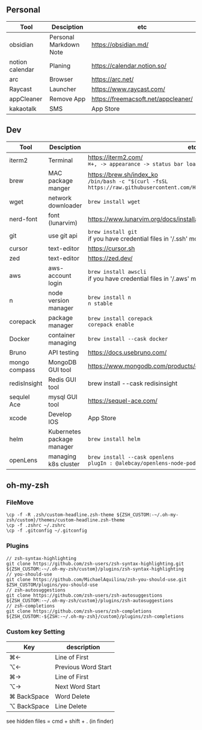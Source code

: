 
## Personal
|Tool| Desciption | etc |
|---|---|---|
|obsidian|Personal Markdown Note| https://obsidian.md/ |
|notion calendar|Planing| https://calendar.notion.so/ |
|arc| Browser | https://arc.net/ |
|Raycast| Launcher | https://www.raycast.com/ |
|appCleaner| Remove App | https://freemacsoft.net/appcleaner/ |
|kakaotalk| SMS | App Store |

## Dev
|Tool| Desciption | etc |
|---|---|---|
|iterm2|Terminal| https://iterm2.com/ <br> ```⌘+, -> appearance -> status bar loaction bottom``` |
|brew| MAC package manger| https://brew.sh/index_ko <br>```/bin/bash -c "$(curl -fsSL https://raw.githubusercontent.com/Homebrew/install/HEAD/install.sh)"``` |
| wget | network downloader | ```brew install wget ``` |
| nerd-font | font (lunarvim) | https://www.lunarvim.org/docs/installation/post-install |
| git | use git api | ```brew install git``` <br> if you have credential files in '/.ssh' move to new mac |
| cursor | text-editor | https://cursor.sh |
| zed | text-editor | https://zed.dev/ |
| aws | aws-account login | ```brew install awscli``` <br> if you have credential files in '/.aws' move to new mac |
| n | node version manager | ```brew install n``` <br> ```n stable``` |
| corepack | package manager | ```brew install corepack```<br> ```corepack enable``` |
| Docker | container managing | ```brew install --cask docker``` |
| Bruno | API testing | https://docs.usebruno.com/ |
| mongo compass | MongoDB GUI tool | https://www.mongodb.com/products/compass |
| redisInsight | Redis GUI tool | brew install --cask redisinsight |
| sequlel Ace | mysql GUI tool | https://sequel-ace.com/ |
| xcode | Develop IOS | App Store |
| helm | Kubernetes package manager | ```brew install helm```|
| openLens | managing k8s cluster | ```brew install --cask openlens``` <br> ```plugIn : @alebcay/openlens-node-pod-menu```|

## oh-my-zsh

### FileMove
```
\cp -f -R .zsh/custom-headline.zsh-theme ${ZSH_CUSTOM:-~/.oh-my-zsh/custom}/themes/custom-headline.zsh-theme
\cp -f .zshrc ~/.zshrc
\cp -f .gitconfig ~/.gitconfig
```
### Plugins
```
// zsh-syntax-highlighting
git clone https://github.com/zsh-users/zsh-syntax-highlighting.git ${ZSH_CUSTOM:-~/.oh-my-zsh/custom}/plugins/zsh-syntax-highlighting
// you-should-use
git clone https://github.com/MichaelAquilina/zsh-you-should-use.git $ZSH_CUSTOM/plugins/you-should-use
// zsh-autosuggestions
git clone https://github.com/zsh-users/zsh-autosuggestions ${ZSH_CUSTOM:-~/.oh-my-zsh/custom}/plugins/zsh-autosuggestions
// zsh-completions
git clone https://github.com/zsh-users/zsh-completions ${ZSH_CUSTOM:-${ZSH:-~/.oh-my-zsh}/custom}/plugins/zsh-completions

```

### Custom key Setting
|Key| description |
|---|---|
|⌘←| Line of First |
|⌥←| Previous Word Start |
|⌘→| Line of First |
|⌥→| Next Word Start |
|⌘ BackSpace| Word Delete |
|⌥ BackSpace| Line Delete |

see hidden files = cmd + shift + . (in finder)
